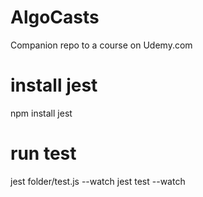 # AlgoCasts

Companion repo to a course on Udemy.com

# install jest
npm install jest

# run test
jest folder/test.js --watch
jest test --watch




